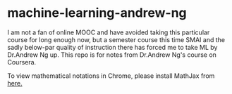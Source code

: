 # machine-learning-andrew-ng

I am not a fan of online MOOC and have avoided taking this particular course for long enough now, but a semester course this time SMAI and the sadly below-par quality of instruction there has forced me to take ML by Dr.Andrew Ng up. This repo is for notes from Dr.Andrew Ng's course on Coursera.

To view mathematical notations in Chrome, please install MathJax from [here.](https://chrome.google.com/webstore/detail/github-with-mathjax/ioemnmodlmafdkllaclgeombjnmnbima?hl=en-GB)
